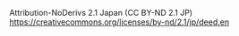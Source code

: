 Attribution-NoDerivs 2.1 Japan (CC BY-ND 2.1 JP)
https://creativecommons.org/licenses/by-nd/2.1/jp/deed.en
